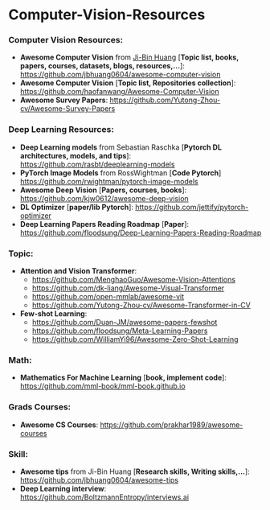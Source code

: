 # Computer-Vision-Resources


### Computer Vision Resources:
  + **Awesome Computer Vision** from [Ji-Bin Huang](https://jbhuang0604.github.io/) [**Topic list, books, papers, courses, datasets, blogs, resources,...**]: https://github.com/jbhuang0604/awesome-computer-vision
  + **Awesome Computer Vision** [**Topic list, Repositories collection**]: https://github.com/haofanwang/Awesome-Computer-Vision
  + **Awesome Survey Papers**: https://github.com/Yutong-Zhou-cv/Awesome-Survey-Papers

### Deep Learning Resources:
  + **Deep Learning models** from Sebastian Raschka [**Pytorch DL architectures, models, and tips**]: https://github.com/rasbt/deeplearning-models
  + **PyTorch Image Models** from RossWightman [**Code Pytorch**] https://github.com/rwightman/pytorch-image-models
  + **Awesome Deep Vision** [**Papers, courses, books**]: https://github.com/kjw0612/awesome-deep-vision
  + **DL Optimizer** [**paper/lib Pytorch**]: https://github.com/jettify/pytorch-optimizer
  + **Deep Learning Papers Reading Roadmap** [**Paper**]: https://github.com/floodsung/Deep-Learning-Papers-Reading-Roadmap

### Topic:
  + **Attention and Vision Transformer**:
    + https://github.com/MenghaoGuo/Awesome-Vision-Attentions
    + https://github.com/dk-liang/Awesome-Visual-Transformer
    + https://github.com/open-mmlab/awesome-vit
    + https://github.com/Yutong-Zhou-cv/Awesome-Transformer-in-CV
  + **Few-shot Learning**:
    + https://github.com/Duan-JM/awesome-papers-fewshot
    + https://github.com/floodsung/Meta-Learning-Papers
    + https://github.com/WilliamYi96/Awesome-Zero-Shot-Learning

### Math:
  + **Mathematics For Machine Learning** [**book, implement code**]: https://github.com/mml-book/mml-book.github.io

### Grads Courses:
  + **Awesome CS Courses**: https://github.com/prakhar1989/awesome-courses

### Skill:
  + **Awesome tips** from Ji-Bin Huang [**Research skills, Writing skills,...**]: https://github.com/jbhuang0604/awesome-tips
  + **Deep Learning interview**: https://github.com/BoltzmannEntropy/interviews.ai

